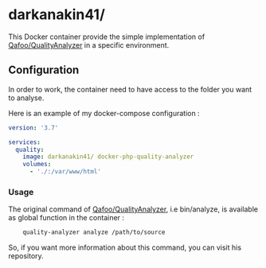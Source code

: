 darkanakin41/
===

This Docker container provide the simple implementation of [Qafoo/QualityAnalyzer](https://github.com/Qafoo/QualityAnalyzer) in a specific environment.

## Configuration
In order to work, the container need to have access to the folder you want to analyse.

Here is an example of my docker-compose configuration : 
```yaml 
version: '3.7'

services:
  quality:
    image: darkanakin41/ docker-php-quality-analyzer
    volumes:
      - './:/var/www/html'
```

### Usage

The original command of [Qafoo/QualityAnalyzer](https://github.com/Qafoo/QualityAnalyzer), i.e bin/analyze, is available as global function in the container : 
```bash
    quality-analyzer analyze /path/to/source
```

So, if you want more information about this command, you can visit his repository.
